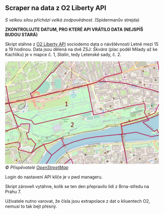 ## Scraper na data z O2 Liberty API

_S velkou silou přichází velká zodpovědnost._ (Spidermanův strejda)

**ZKONTROLUJTE DATUM, PRO KTERÉ API VRÁTILO DATA (NEJSPÍŠ BUDOU STARÁ)**

Skript stáhne z [O2 Liberty API](https://www.o2.cz/podnikatel/liberty-api/) sociodemo data o návštěvnosti Letné mezi 15 a 19 hodinou. Data jsou dělená na dvě ZSJ: _Škvára_ (plac podél Milady až ke Kachlíku) je v mapce č. 1, _Stalin_, tedy Letenské sady, č. 2.

![](letna_zsj.jpg)
_© Přispěvatelé [OpenStreetMap](https://www.openstreetmap.org)_

Login do nastavení API klíče je v pwd manageru.

Skript zároveň vytáhne, kolik se ten den přepravilo lidí z Brna-středu na Prahu 7.

Uživatele nutno varovat, že čísla jsou extrapolace z dat o kliuentech O2, nemusí to tak bejt přesný.